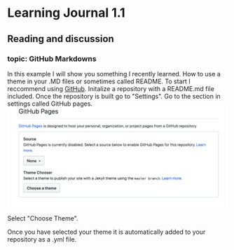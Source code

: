 # Learning Journal 1.1
## Reading and discussion
### topic: GitHub Markdowns

 In this example I will show you something I recently learned. How to use a theme in your .MD files or sometimes called README. 
 To start I reccommend using [GitHub](https://github.com/).
 Initalize a repository with a README.md file included. Once the repository is built go to "Settings". Go to the section in settings called GitHub pages. 
 ![GitHub Pages](../images/githubpages.png)

 Select "Choose Theme".
 
 Once you have selected your theme it is automatically added to your repository as a .yml file. 
